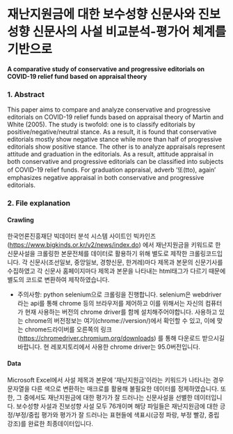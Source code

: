 # 재난지원금에 대한 보수성향 신문사와 진보성향 신문사의 사설 비교분석-평가어 체계를 기반으로

<b>A comparative study of conservative and progressive editorials on COVID-19 relief fund based on appraisal theory</b>   

### 1. Abstract
This paper aims to compare and analyze conservative and progressive editorials on COVID-19 relief funds based on appraisal theory of Martin and White (2005). The study is twofold: one is to classify editorials by positive/negative/neutral stance. As a result, it is found that conservative editorials mostly show negative stance while more than half of progressive editorials show positive stance. The other is to analyze appraisals represent attitude and graduation in the editorials. As a result, attitude appraisal in both conservative and progressive editorials can be classified into subjects of COVID-19 relief funds. For graduation appraisal, adverb ‘또(tto), again’ emphasizes negative appraisal in both conservative and progressive editorials.

### 2. File explanation

#### Crawling
한국언론진흥재단 빅데이터 분석 시스템 사이트인 빅카인즈(https://www.bigkinds.or.kr/v2/news/index.do) 에서 재난지원금을 키워드로 한 신문사설을 크롤링한 본문전체를 데이터로 활용하기 위해 별도로 제작한 크롤링코드입니다. 각 신문사(조선일보, 중앙일보, 경향신문, 한겨레)마다 제목과 본문의 신문기사를 수집하였고 각 신문사 홈페이지마다 제목과 본문을 나타내는 html태그가 다르기 때문에 별도의 코드로 변환하여 제작하였습니다.  
- 주의사항: python selenium으로 크롤링을 진행합니다. selenium은 webdriver라는 api를 통해 chrome 등의 브라우저를 제어하고 이를 위해서는 자신의 컴퓨터가 현재 사용하는 버전의 chrome driver를 함께 설치해주어야합니다. 사용하고 있는 chrome의 버전정보는 여기(chrome://version/)에서 확인할 수 있고, 이에 맞는 chrome드라이버를 오른쪽의 링크(https://chromedriver.chromium.org/downloads) 를 통해 다운로드 받으시길 바랍니다. 현 레포지토리에서 사용한 chrome driver는 95.0버전입니다.

#### Data
Microsoft Excel에서 사설 제목과 본문에 '재난지원금'이라는 키워드가 나타나는 경우 문자열을 다른 색으로 변환하는 매크로를 활용해 불필요한 데이터를 정제하였습니다. 또한, 그 중에서도 재난지원금에 대한 평가가 잘 드러나는 신문사설을 선별한 데이터입니다. 보수성향 사설과 진보성향 사설 모두 76개이며 해당 파일들은 재난지원금에 대한 긍정/부정/중립 평가와 평가가 잘 드러나는 표현들에 색표시(긍정 파랑, 부정 빨강, 중립 강조)를 완료한 최종데이터입니다. 
